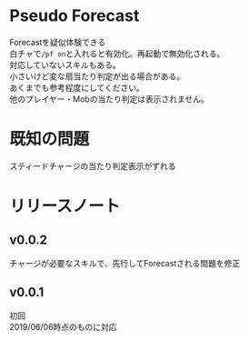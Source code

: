 # Pseudo Forecast
Forecastを疑似体験できる  
白チャで`/pf on`と入れると有効化。再起動で無効化される。    
対応していないスキルもある。    
小さいけど変な扇当たり判定が出る場合がある。  
あくまでも参考程度にしてください。    
他のプレイヤー・Mobの当たり判定は表示されません。
# 既知の問題
スティードチャージの当たり判定表示がずれる 
# リリースノート
## v0.0.2
チャージが必要なスキルで、先行してForecastされる問題を修正

## v0.0.1
初回  
2019/06/06時点のものに対応

